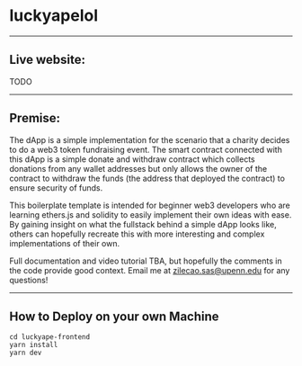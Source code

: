 # luckyapelol

----
## Live website: 

TODO

---


## Premise: 

The dApp is a simple implementation for the scenario that a charity decides to do a web3 token fundraising event. The smart contract connected with this dApp is a simple donate and withdraw contract which collects donations from any wallet addresses but only allows the owner of the contract to withdraw the funds (the address that deployed the contract) to ensure security of funds. 

This boilerplate template is intended for beginner web3 developers who are learning ethers.js and solidity to easily implement their own ideas with ease. By gaining insight on what the fullstack behind a simple dApp looks like, others can hopefully recreate this with more interesting and complex implementations of their own.

Full documentation and video tutorial TBA, but hopefully the comments in the code provide good context. Email me at zilecao.sas@upenn.edu for any questions!

---


## How to Deploy on your own Machine

```
cd luckyape-frontend
yarn install
yarn dev
```
